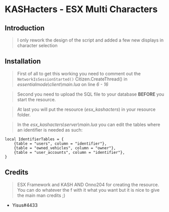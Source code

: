 # KASHacters - ESX Multi Characters

## Introduction

> I only rework the design of the script and added a few new displays in character selection

## Installation

> First of all to get this working you need to comment out the `NetworkIsSessionStarted()` Citizen.CreateThread() in *essentialmode\client\main.lua* on line *6 - 16*

>Second you need to upload the SQL file to your database **BEFORE** you start the resource.

>At last you will put the resource (*esx_kashacters*) in your resource folder.

>In the *esx_kashacters\server\main.lua* you can edit the tables where an identifier is needed as such:
```
local IdentifierTables = {
    {table = "users", column = "identifier"},
    {table = "owned_vehicles", column = "owner"},
    {table = "user_accounts", column = "identifier"},
}
```

## Credits

> ESX Framework and KASH AND Onno204 for creating the resource. You can do whatever the f with it what you want but it is nice to give the main man credits ;)

- Yisus#4433
